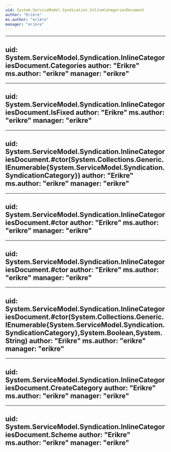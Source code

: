 ```yaml
---
uid: System.ServiceModel.Syndication.InlineCategoriesDocument
author: "Erikre"
ms.author: "erikre"
manager: "erikre"
---
```


---
uid: System.ServiceModel.Syndication.InlineCategoriesDocument.Categories
author: "Erikre"
ms.author: "erikre"
manager: "erikre"
---

---
uid: System.ServiceModel.Syndication.InlineCategoriesDocument.IsFixed
author: "Erikre"
ms.author: "erikre"
manager: "erikre"
---

---
uid: System.ServiceModel.Syndication.InlineCategoriesDocument.#ctor(System.Collections.Generic.IEnumerable{System.ServiceModel.Syndication.SyndicationCategory})
author: "Erikre"
ms.author: "erikre"
manager: "erikre"
---

---
uid: System.ServiceModel.Syndication.InlineCategoriesDocument.#ctor
author: "Erikre"
ms.author: "erikre"
manager: "erikre"
---

---
uid: System.ServiceModel.Syndication.InlineCategoriesDocument.#ctor
author: "Erikre"
ms.author: "erikre"
manager: "erikre"
---

---
uid: System.ServiceModel.Syndication.InlineCategoriesDocument.#ctor(System.Collections.Generic.IEnumerable{System.ServiceModel.Syndication.SyndicationCategory},System.Boolean,System.String)
author: "Erikre"
ms.author: "erikre"
manager: "erikre"
---

---
uid: System.ServiceModel.Syndication.InlineCategoriesDocument.CreateCategory
author: "Erikre"
ms.author: "erikre"
manager: "erikre"
---

---
uid: System.ServiceModel.Syndication.InlineCategoriesDocument.Scheme
author: "Erikre"
ms.author: "erikre"
manager: "erikre"
---
